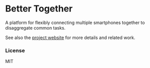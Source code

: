 # Better Together
A platform for flexibly connecting multiple smartphones together to disaggregate common tasks.

See also the [project website](http://www.reshapingthefuture.org/) for more details and related work.

### License
MIT
